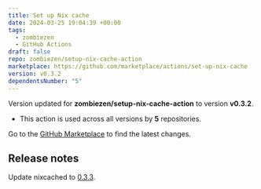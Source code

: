 ```yaml
---
title: Set up Nix cache
date: 2024-03-25 19:04:39 +00:00
tags:
  - zombiezen
  - GitHub Actions
draft: false
repo: zombiezen/setup-nix-cache-action
marketplace: https://github.com/marketplace/actions/set-up-nix-cache
version: v0.3.2
dependentsNumber: "5"
---
```



Version updated for **zombiezen/setup-nix-cache-action** to version **v0.3.2**.
- This action is used across all versions by **5** repositories.

Go to the [GitHub Marketplace](https://github.com/marketplace/actions/set-up-nix-cache) to find the latest changes.

## Release notes

Update nixcached to [0.3.3](https://github.com/zombiezen/nixcached/releases/tag/v0.3.3).
